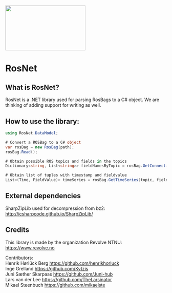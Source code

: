 # <img src=	https://upload.wikimedia.org/wikipedia/commons/7/7a/ROS_cat.png width="250" height="140">

# RosNet
## What is RosNet?
RosNet is a .NET library used for parsing RosBags to a C# object. We are thinking of adding support for writing as well. 

## How to use the library:
<!-- How to include library in project-->
```C#
using RosNet.DataModel;

# Convert a ROSBag to a C# object
var rosBag = new RosBag(path);
rosBag.Read();

# Obtain possible ROS topics and fields in the topics
Dictionary<string, List<string>> fieldNamesByTopic = rosBag.GetConnectionFields();

# Obtain list of tuples with timestamp and fieldvalue
List<(Time, FieldValue)> timeSeries = rosBag.GetTimeSeries(topic, fieldName);
```

## External dependencies
SharpZipLib used for decompression from bz2: http://icsharpcode.github.io/SharpZipLib/

## Credits
This library is made by the organization Revolve NTNU: https://www.revolve.no

Contributors:  
Henrik Hørlück Berg https://github.com/henrikhorluck  
Inge Grelland https://github.com/Kytzis  
Juni Sæther Skarpaas https://github.com/Juni-hub  
Lars van der Lee https://github.com/TheLarsinator  
Mikael Steenbuch https://github.com/mikaelste

<!-- License -->